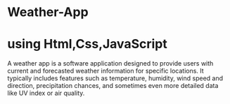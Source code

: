 # Weather-App
# using Html,Css,JavaScript
A weather app is a software application designed to provide users with current and forecasted weather information for specific locations. It typically includes features such as temperature, humidity, wind speed and direction, precipitation chances, and sometimes even more detailed data like UV index or air quality.
